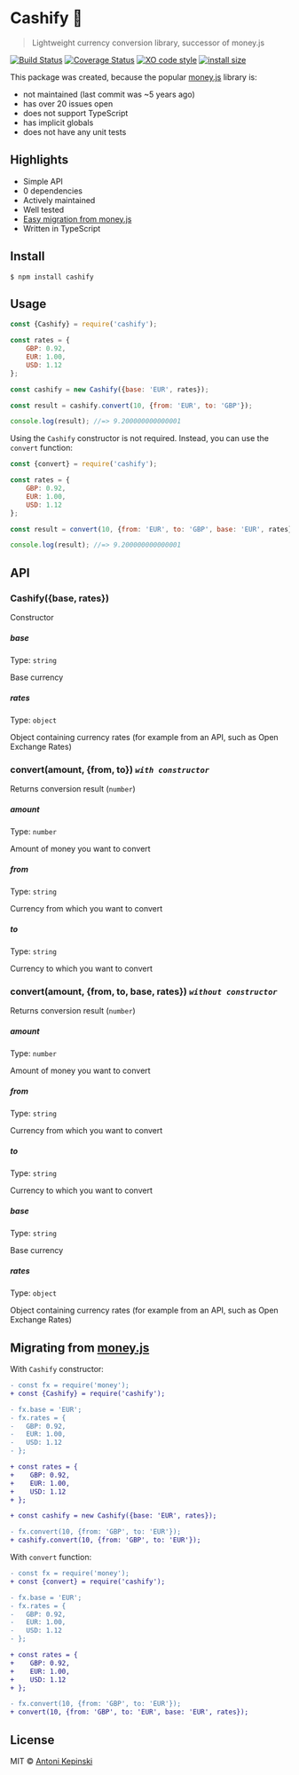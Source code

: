 # Cashify 💸

> Lightweight currency conversion library, successor of money.js

[![Build Status](https://travis-ci.org/xxczaki/cashify.svg?branch=master)](https://travis-ci.org/xxczaki/cashify) [![Coverage Status](https://coveralls.io/repos/github/xxczaki/cashify/badge.svg?branch=master)](https://coveralls.io/github/xxczaki/cashify?branch=master) [![XO code style](https://img.shields.io/badge/code_style-XO-5ed9c7.svg)](https://github.com/xojs/xo) [![install size](https://packagephobia.now.sh/badge?p=cashify)](https://packagephobia.now.sh/result?p=cashify)

This package was created, because the popular [money.js](http://openexchangerates.github.io/money.js/) library is:
* not maintained (last commit was ~5 years ago)
* has over 20 issues open
* does not support TypeScript
* has implicit globals
* does not have any unit tests

## Highlights

- Simple API
- 0 dependencies
- Actively maintained
- Well tested
- [Easy migration from money.js](#migrating-from-moneyjs)
- Written in TypeScript

## Install

```
$ npm install cashify
```

## Usage

```js
const {Cashify} = require('cashify');

const rates = {
	GBP: 0.92,
	EUR: 1.00,
	USD: 1.12
};

const cashify = new Cashify({base: 'EUR', rates});

const result = cashify.convert(10, {from: 'EUR', to: 'GBP'});

console.log(result); //=> 9.200000000000001
```

Using the `Cashify` constructor is not required. Instead, you can use the `convert` function:

```js
const {convert} = require('cashify');

const rates = {
	GBP: 0.92,
	EUR: 1.00,
	USD: 1.12
};

const result = convert(10, {from: 'EUR', to: 'GBP', base: 'EUR', rates});

console.log(result); //=> 9.200000000000001
```

## API

### Cashify({base, rates})

Constructor

##### base

Type: `string`

Base currency

##### rates

Type: `object`

Object containing currency rates (for example from an API, such as Open Exchange Rates)

### convert(amount, {from, to}) *`with constructor`*

Returns conversion result (`number`)

##### amount

Type: `number`

Amount of money you want to convert

##### from

Type: `string`

Currency from which you want to convert

##### to

Type: `string`

Currency to which you want to convert

### convert(amount, {from, to, base, rates}) *`without constructor`*

Returns conversion result (`number`)

##### amount

Type: `number`

Amount of money you want to convert

##### from

Type: `string`

Currency from which you want to convert

##### to

Type: `string`

Currency to which you want to convert

##### base

Type: `string`

Base currency

##### rates

Type: `object`

Object containing currency rates (for example from an API, such as Open Exchange Rates)

## Migrating from [money.js](http://openexchangerates.github.io/money.js/)

With `Cashify` constructor:

```diff
- const fx = require('money');
+ const {Cashify} = require('cashify');

- fx.base = 'EUR';
- fx.rates = {
-	GBP: 0.92,
-	EUR: 1.00,
-	USD: 1.12
- };

+ const rates = {
+	 GBP: 0.92,
+	 EUR: 1.00,
+	 USD: 1.12
+ };

+ const cashify = new Cashify({base: 'EUR', rates});

- fx.convert(10, {from: 'GBP', to: 'EUR'});
+ cashify.convert(10, {from: 'GBP', to: 'EUR'});
```

With `convert` function:

```diff
- const fx = require('money');
+ const {convert} = require('cashify');

- fx.base = 'EUR';
- fx.rates = {
-	GBP: 0.92,
-	EUR: 1.00,
-	USD: 1.12
- };

+ const rates = {
+	 GBP: 0.92,
+	 EUR: 1.00,
+	 USD: 1.12
+ };

- fx.convert(10, {from: 'GBP', to: 'EUR'});
+ convert(10, {from: 'GBP', to: 'EUR', base: 'EUR', rates});
```

## License

MIT © [Antoni Kepinski](https://kepinski.me)
